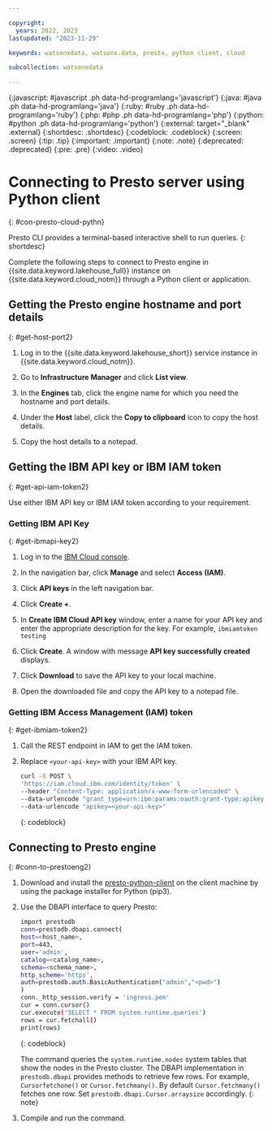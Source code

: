 ```yaml
---

copyright:
  years: 2022, 2023
lastupdated: "2023-11-29"

keywords: watsonxdata, watsonx.data, presto, python client, cloud

subcollection: watsonxdata

---
```


{:javascript: #javascript .ph data-hd-programlang='javascript'}
{:java: #java .ph data-hd-programlang='java'}
{:ruby: #ruby .ph data-hd-programlang='ruby'}
{:php: #php .ph data-hd-programlang='php'}
{:python: #python .ph data-hd-programlang='python'}
{:external: target="_blank" .external}
{:shortdesc: .shortdesc}
{:codeblock: .codeblock}
{:screen: .screen}
{:tip: .tip}
{:important: .important}
{:note: .note}
{:deprecated: .deprecated}
{:pre: .pre}
{:video: .video}

# Connecting to Presto server using Python client
{: #con-presto-cloud-pythn}

Presto CLI provides a terminal-based interactive shell to run queries.
{: shortdesc}

Complete the following steps to connect to Presto engine in {{site.data.keyword.lakehouse_full}} instance on {{site.data.keyword.cloud_notm}} through a Python client or application.

## Getting the Presto engine hostname and port details
{: #get-host-port2}

1. Log in to the {{site.data.keyword.lakehouse_short}} service instance in {{site.data.keyword.cloud_notm}}.

2. Go to **Infrastructure Manager** and click **List view**.

3. In the **Engines** tab, click the engine name for which you need the hostname and port details.

4. Under the **Host** label, click the **Copy to clipboard** icon to copy the host details.

5. Copy the host details to a notepad.

## Getting the IBM API key or IBM IAM token
{: #get-api-iam-token2}

Use either IBM API key or IBM IAM token according to your requirement.

### Getting IBM API Key
{: #get-ibmapi-key2}

1. Log in to the [IBM Cloud console](http://test.cloud.ibm.com/).

2. In the navigation bar, click **Manage** and select **Access (IAM)**.

3. Click **API keys** in the left navigation bar.

4. Click **Create +**.

5. In **Create IBM Cloud API key** window, enter a name for your API key and enter the appropriate description for the key. For example, `ibmiamtoken testing`

6. Click **Create**. A window with message **API key successfully created** displays.

7. Click **Download** to save the API key to your local machine.

8. Open the downloaded file and copy the API key to a notepad file.

### Getting IBM Access Management (IAM) token
{: #get-ibmiam-token2}

1. Call the REST endpoint in IAM to get the IAM token.

2. Replace `<your-api-key>` with your IBM API key.

   ```bash
   curl -X POST \
   'https://iam.cloud.ibm.com/identity/token' \
   --header "Content-Type: application/x-www-form-urlencoded" \
   --data-urlencode "grant_type=urn:ibm:params:oauth:grant-type:apikey" \
   --data-urlencode "apikey=<your-api-key>"
   ```
   {: codeblock}

## Connecting to Presto engine
{: #conn-to-prestoeng2}

1. Download and install the [presto-python-client](https://prestodb.io/docs/current/installation/jdbc.html) on the client machine by using the package installer for Python (pip3).

2. Use the DBAPI interface to query Presto:

   ```bash
   import prestodb
   conn=prestodb.dbapi.connect(
   host=<host_name>,
   port=443,
   user='admin',
   catalog=<catalog_name>,
   schema=<schema_name>,
   http_scheme='https',
   auth=prestodb.auth.BasicAuthentication("admin","<pwd>")
   )
   conn._http_session.verify = 'ingress.pem'
   cur = conn.cursor()
   cur.execute('SELECT * FROM system.runtime.queries')
   rows = cur.fetchall()
   print(rows)
   ```
   {: codeblock}

   The command queries the `system.runtime.nodes` system tables that show the nodes in the Presto cluster.
   The DBAPI implementation in `prestodb.dbapi` provides methods to retrieve few rows. For example, `Cursorfetchone()` or `Cursor.fetchmany()`. By default `Cursor.fetchmany()` fetches one row. Set `prestodb.dbapi.Cursor.arraysize` accordingly.
   {: note}

4. Compile and run the command.
